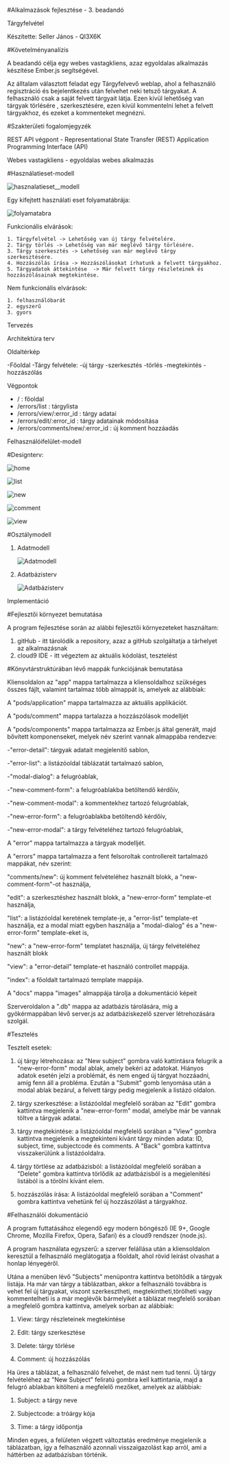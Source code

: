 #Alkalmazások fejlesztése - 3. beadandó

Tárgyfelvétel

Készítette: Seller János - QI3X6K

#Követelményanalízis

A beadandó célja egy webes vastagkliens, azaz egyoldalas alkalmazás készítése Ember.js segítségével.

Az álltalam választott feladat egy Tárgyfelvevő weblap, ahol a felhasználó regisztráció és bejelentkezés után felvehet neki tetsző tárgyakat. A felhasználó csak a saját felvett tárgyait látja. Ezen kívül lehetőség van tárgyak törlésére , szerkesztésére, ezen kívül kommentelni lehet a felvett tárgyakhoz, és ezeket a kommenteket megnézni.

#Szakterületi fogalomjegyzék

REST API végpont - Representational State Transfer (REST) Application Programming Interface (API)

Webes vastagkliens - egyoldalas webes alkalmazás

#Használatieset-modell

![hasznalatieset__modell](kok/docs/images/hasznalatieset__modell.png)

Egy kifejtett használati eset folyamatábrája:

![folyamatabra](kok/docs/images/folyamatabra.png)

Funkcionális elvárások:

    1. Tárgyfelvétel -> Lehetőség van új tárgy felvételére.
    2. Tárgy törlés -> Lehetőség van már meglévő tárgy törlésére.
    3. Tárgy szerkesztés -> Lehetőség van már meglévő tárgy szerkesztésére.
    4. Hozzászólás írása -> Hozzászólásokat írhatunk a felvett tárgyakhoz.
    5. Tárgyadatok áttekintése  -> Már felvett tárgy részleteinek és hozzászólásainak megtekintése.

Nem funkcionális elvárások:

    1. felhasználóbarát
    2. egyszerű
    3. gyors
    
Tervezés

Architektúra terv

Oldaltérkép

  -Főoldal
  -Tárgy felvétele:
    -új tárgy
    -szerkesztés
    -törlés
    -megtekintés
    -hozzászólás

Végpontok

- / : főoldal
- /errors/list : tárgylista
- /errors/view/:error_id : tárgy adatai
- /errors/edit/:error_id : tárgy adatainak módosítása
- /errors/comments/new/:error_id : új komment hozzáadás
        
Felhasználóifelület-modell

#Designterv:

![home](kok/docs/images/home.png)

![list](kok/docs/images/list.png)

![new](kok/docs/images/new.png)

![comment](kok/docs/images/comment.png)

![view](kok/docs/images/view.png)

#Osztálymodell

1. Adatmodell

    ![Adatmodell](kok/docs/images/adatmodell.png)

2. Adatbázisterv

    ![Adatbázisterv](kok/docs/images/adatb.png)

Implementáció

#Fejlesztői környezet bemutatása

A program fejlesztése során az alábbi fejlesztői környezeteket használtam:
1. gitHub - itt tárolódik a repository, azaz a gitHub szolgáltatja a tárhelyet az alkalmazásnak
2. cloud9 IDE - itt végeztem az aktuális kódolást, tesztelést

#Könyvtárstruktúrában lévő mappák funkciójának bemutatása

Kliensoldalon az "app" mappa tartalmazza a kliensoldalhoz szükséges összes fájlt, valamint tartalmaz több almappát is, amelyek az alábbiak:

A "pods/application" mappa tartalmazza az aktuális applikációt.

A "pods/comment" mappa tartalazza a hozzászólások modelljét

A "pods/components" mappa tartalmazza az Ember.js által generált, majd bővített komponenseket, melyek név szerint vannak almappába rendezve:

  -"error-detail": tárgyak adatait megjelenítő sablon,
  
  -"error-list": a listázóoldal táblázatát tartalmazó sablon,

  -"modal-dialog": a felugróablak,

  -"new-comment-form": a felugróablakba betöltendő kérdőív,

  -"new-comment-modal": a kommentekhez tartozó felugróablak,

  -"new-error-form": a felugróablakba betöltendő kérdőív,

  -"new-error-modal": a tárgy felvételéhez tartozó felugróablak,

A "error" mappa tartalmazza a tárgyak modelljét.
 
A "errors" mappa tartalmazza a fent felsoroltak controllereit tartalmazó mappákat, név szerint:

"comments/new": új komment felvételéhez használt blokk, a "new-comment-form"-ot használja,

"edit": a szerkesztéshez használt blokk, a "new-error-form" template-et használja,

"list": a listázóoldal keretének template-je, a "error-list" template-et használja, ez a modal miatt egyben használja a "modal-dialog" és a "new-error-form" template-eket is,

"new": a "new-error-form" templatet használja, új tárgy felvételéhez használt blokk

"view": a "error-detail" template-et használó controllet mappája.

"index": a főoldalt tartalmazó template mappája.

A "docs" mappa "images" almappája tárolja a dokumentáció képeit

Szerveroldalon a ".db" mappa az adatbázis tárolására, míg a gyökérmappában lévő server.js az adatbáziskezelő szerver létrehozására szolgál.

#Tesztelés

Tesztelt esetek:

1. új tárgy létrehozása: az "New subject" gombra való kattintásra felugrik a "new-error-form" modal ablak, amely bekéri az adatokat. Hiányos adatok esetén jelzi a problémát, és nem enged új tárgyat hozzáadni, amíg fenn áll a probléma. Ezután a "Submit" gomb lenyomása után a modal ablak bezárul, a felvett tárgy pedig megjelenik a listázó oldalon.

2. tárgy szerkesztése: a listázóoldal megfelelő sorában az "Edit" gombra kattintva megjelenik a "new-error-form" modal, amelybe már be vannak töltve a tárgyak adatai.

3. tárgy megtekintése: a listázóoldal megfelelő sorában a "View" gombra kattintva megjelenik a megtekinteni kívánt tárgy minden adata: ID, subject, time, subjectcode és comments. A "Back" gombra kattintva visszakerülünk a listázóoldalra.

4. tárgy törtlése az adatbázisból: a listázóoldal megfelelő sorában a "Delete" gombra kattintva törlődik az adatbázisból is a megjelenítési listából is a törölni kívánt elem.

5. hozzászólás írása: A listázóoldal megfelelő sorában a "Comment" gombra kattintva vehetünk fel új hozzászólást a tárgyakhoz.

#Felhasználói dokumentáció

A program futtatásához elegendő egy modern böngésző (IE 9+, Google Chrome, Mozilla Firefox, Opera, Safari) és a cloud9 rendszer (node.js).

A program használata egyszerű: a szerver felállása után a kliensoldalon keresztül a felhasználó meglátogatja a főoldalt, ahol rövid leírást olvashat a honlap lényegéről.

Utána a menüben lévő "Subjects" menüpontra kattintva betöltődik a tárgyak listája. Ha már van tárgy a táblázatban, akkor a felhasználó továbbra is vehet fel új tárgyakat, viszont szerkesztheti, megtekintheti,törölheti vagy kommentelheti is a már meglévők bármelyikét a táblázat megfelelő sorában a megfelelő gombra kattintva, amelyek sorban az alábbiak:

1. View: tárgy részleteinek megtekintése

2. Edit: tárgy szerkesztése

3. Delete: tárgy törlése

4. Comment: új hozzászólás 

Ha üres a táblázat, a felhasználó felvehet, de mást nem tud tenni. Új tárgy felvételéhez az "New Subject" feliratú gombra kell kattintania, majd a felugró ablakban kitölteni a megfelelő mezőket, amelyek az alábbiak:

1. Subject: a tárgy neve

2. Subjectcode: a tróárgy kója

3. Time: a tárgy időpontja

Minden egyes, a felületen végzett változtatás eredménye megjelenik a táblázatban, így a felhasználó azonnali visszaigazolást kap arról, ami a háttérben az adatbázisban történik.
